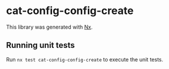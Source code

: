 # cat-config-config-create

This library was generated with [Nx](https://nx.dev).

## Running unit tests

Run `nx test cat-config-config-create` to execute the unit tests.
